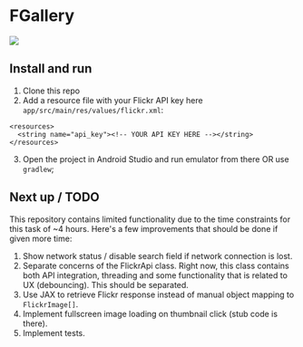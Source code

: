 # FGallery

![](images/FGallery.gif)

## Install and run
1. Clone this repo
2. Add a resource file with your Flickr API key here `app/src/main/res/values/flickr.xml`:
```
<resources>
  <string name="api_key"><!-- YOUR API KEY HERE --></string>
</resources>
```
3. Open the project in Android Studio and run emulator from there OR use `gradlew`;

## Next up / TODO
This repository contains limited functionality due to the time constraints for
this task of ~4 hours. Here's a few improvements that should be done if given
more time:
1. Show network status / disable search field if network connection is lost.
2. Separate concerns of the FlickrApi class. Right now, this class contains both
API integration, threading and some functionality that is related to UX (debouncing).
This should be separated.
3. Use JAX to retrieve Flickr response instead of manual object mapping to `FlickrImage[]`.
4. Implement fullscreen image loading on thumbnail click (stub code is there).
5. Implement tests.
